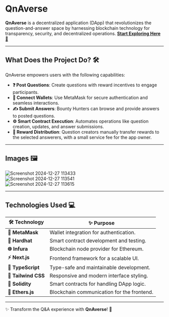 # QnAverse       

**QnAverse** is a decentralized application (DApp) that revolutionizes the question-and-answer space by harnessing blockchain technology for transparency, security, and decentralized operations. [**Start Exploring Here 🚀**](https://qn-averse.vercel.app/)

---

## **What Does the Project Do? 🛠️**

QnAverse empowers users with the following capabilities:  
- **❓ Post Questions**: Create questions with reward incentives to engage participants.  
- **🔐 Connect Wallets**: Use MetaMask for secure authentication and seamless interactions.  
- **✍️ Submit Answers**: Bounty Hunters can browse and provide answers to posted questions.  
- **⚙️ Smart Contract Execution**: Automates operations like question creation, updates, and answer submissions.  
- **💸 Reward Distribution**: Question creators manually transfer rewards to the selected answerers, with a small service fee for the app owner.  

---

## **Images 🖼️**

![Screenshot 2024-12-27 113433](https://github.com/user-attachments/assets/a6cc768a-6a16-4d26-a3a6-99573d95858e)  
![Screenshot 2024-12-27 113541](https://github.com/user-attachments/assets/f08e5aba-3893-4b62-a293-5960ef43116d)  
![Screenshot 2024-12-27 113615](https://github.com/user-attachments/assets/14032652-a8f1-49e2-b89f-3e584bc0a6d1)  

---

## **Technologies Used 💻**

| 🛠️ **Technology**   | ✨ **Purpose**                                      |
|----------------------|----------------------------------------------------|
| **🦊 MetaMask**      | Wallet integration for authentication.             |
| **🔨 Hardhat**       | Smart contract development and testing.            |
| **🌐 Infura**        | Blockchain node provider for Ethereum.             |
| **⚡ Next.js**       | Frontend framework for a scalable UI.              |
| **📘 TypeScript**    | Type-safe and maintainable development.            |
| **🎨 Tailwind CSS**  | Responsive and modern interface styling.           |
| **📜 Solidity**      | Smart contracts for handling DApp logic.           |
| **📡 Ethers.js**     | Blockchain communication for the frontend.         |  

--- 

✨ Transform the Q&A experience with **QnAverse**! 🌟
